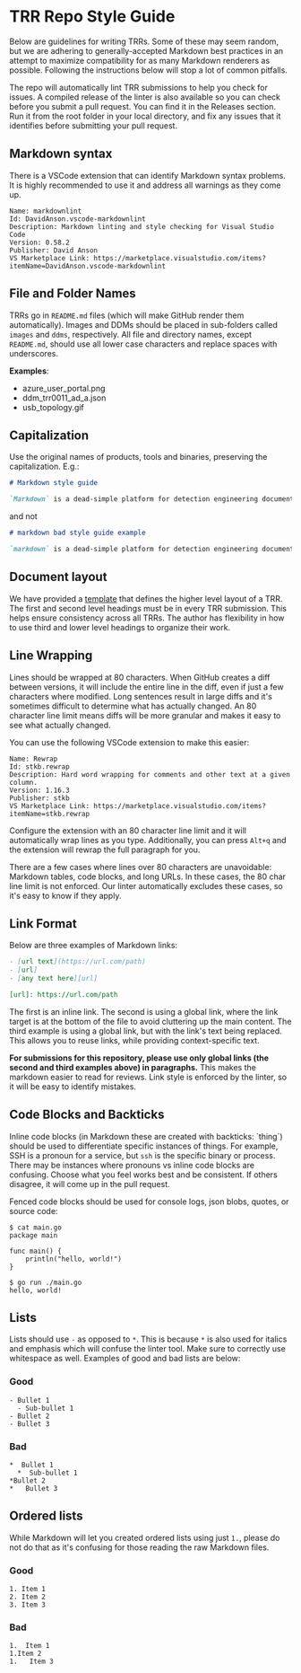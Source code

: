 # TRR Repo Style Guide

Below are guidelines for writing TRRs. Some of these may seem random, but we are
adhering to generally-accepted Markdown best practices in an attempt to maximize
compatibility for as many Markdown renderers as possible. Following the
instructions below will stop a lot of common pitfalls.

The repo will automatically lint TRR submissions to help you check for issues. A
compiled release of the linter is also available so you can check before you
submit a pull request. You can find it in the Releases section. Run it from the
root folder in your local directory, and fix any issues that it identifies
before submitting your pull request.

## Markdown syntax

There is a VSCode extension that can identify Markdown syntax problems. It is
highly recommended to use it and address all warnings as they come up.

```text
Name: markdownlint
Id: DavidAnson.vscode-markdownlint
Description: Markdown linting and style checking for Visual Studio Code
Version: 0.58.2
Publisher: David Anson
VS Marketplace Link: https://marketplace.visualstudio.com/items?itemName=DavidAnson.vscode-markdownlint
```

## File and Folder Names

TRRs go in `README.md` files (which will make GitHub render them automatically).
Images and DDMs should be placed in sub-folders called `images` and `ddms`,
respectively. All file and directory names, except `README.md`, should use all
lower case characters and replace spaces with underscores.

**Examples**:

- azure_user_portal.png
- ddm_trr0011_ad_a.json
- usb_topology.gif

## Capitalization

Use the original names of products, tools and binaries, preserving the
capitalization. E.g.:

```markdown
# Markdown style guide

`Markdown` is a dead-simple platform for detection engineering documentation.
```

and not

```markdown
# markdown bad style guide example

`markdown` is a dead-simple platform for detection engineering documentation.
```

## Document layout

We have provided a [template] that defines the higher level layout of a TRR. The
first and second level headings must be in every TRR submission. This helps
ensure consistency across all TRRs. The author has flexibility in how to use
third and lower level headings to organize their work.

## Line Wrapping

Lines should be wrapped at 80 characters. When GitHub creates a diff between
versions, it will include the entire line in the diff, even if just a few
characters where modified. Long sentences result in large diffs and it's
sometimes difficult to determine what has actually changed. An 80 character line
limit means diffs will be more granular and makes it easy to see what actually
changed.

You can use the following VSCode extension to make this easier:

```text
Name: Rewrap
Id: stkb.rewrap
Description: Hard word wrapping for comments and other text at a given column.
Version: 1.16.3
Publisher: stkb
VS Marketplace Link: https://marketplace.visualstudio.com/items?itemName=stkb.rewrap
```

Configure the extension with an 80 character line limit and it will
automatically wrap lines as you type. Additionally, you can press `Alt+q` and
the extension will rewrap the full paragraph for you.

There are a few cases where lines over 80 characters are unavoidable: Markdown
tables, code blocks, and long URLs. In these cases, the 80 char line limit is
not enforced. Our linter automatically excludes these cases, so it's easy to
know if they apply.

## Link Format

Below are three examples of Markdown links:

```markdown
- [url text](https://url.com/path)
- [url]
- [any text here][url]

[url]: https://url.com/path
```

The first is an inline link. The second is using a global link, where the link
target is at the bottom of the file to avoid cluttering up the main content. The
third example is using a global link, but with the link's text being
replaced. This allows you to reuse links, while providing context-specific text.

**For submissions for this repository, please use only global links (the second
and third examples above) in paragraphs.** This makes the markdown easier to
read for reviews. Link style is enforced by the linter, so it will be easy to
identify mistakes.

## Code Blocks and Backticks

Inline code blocks (in Markdown these are created with backticks: \`thing\`)
should be used to differentiate specific instances of things. For example, SSH
is a pronoun for a service, but `ssh` is the specific binary or process. There
may be instances where pronouns vs inline code blocks are confusing. Choose what
you feel works best and be consistent. If others disagree, it will come up in
the pull request.

Fenced code blocks should be used for console logs, json blobs, quotes, or source code:

```text
$ cat main.go
package main

func main() {
    println("hello, world!")
}

$ go run ./main.go
hello, world!
```

## Lists

Lists should use `-` as opposed to `*`. This is because `*` is also used for
italics and emphasis which will confuse the linter tool. Make sure to correctly
use whitespace as well. Examples of good and bad lists are below:

### Good

```text
- Bullet 1
  - Sub-bullet 1
- Bullet 2
- Bullet 3
```

### Bad

```text
*  Bullet 1
  *  Sub-bullet 1
*Bullet 2
*   Bullet 3
```

## Ordered lists

While Markdown will let you created ordered lists using just `1.`, please do not
do that as it's confusing for those reading the raw Markdown files.

### Good

```text
1. Item 1
2. Item 2
3. Item 3
```

### Bad

```text
1.  Item 1
1.Item 2
1.   Item 3
```

[template]: examples/trr0000/win/README.md
